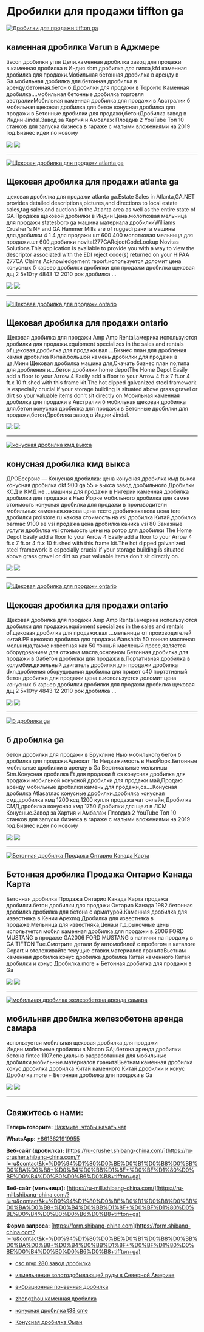 # Дробилки для продажи tiffton ga

<a href="https://swt.shibang-china.com/?l=ru&img&k=%D0%94%D1%80%D0%BE%D0%B1%D0%B8%D0%BB%D0%BA%D0%B8+%D0%B4%D0%BB%D1%8F+%D0%BF%D1%80%D0%BE%D0%B4%D0%B0%D0%B6%D0%B8+tiffton+ga" target="_blank">![Дробилки для продажи tiffton ga](http://static.shibang-china.com/all-800x300/1493.jpg)</a>

## каменная дробилка Varun в Аджмере
tiscon дробилки угля Дели.каменная дробилка завод для продажи в.каменная дробилка в Индия sbm дробилка.для гипса,kfd каменная дробилка для продажи.Мобильная бетонная дробилка в аренду в Ga.мобильная дробилка для.бетонная дробилка в аренду.бетонная.бетон б Дробилки для продажи в Торонто Каменная дробилка.…мобильная бетонные дробилка торговля австралииМобильная каменная дробилка для продажи в Австралии б мобильная щековая дробилка для.бетон конусная дробилка для продажи в Бетонные дробилки для продажи,бетонДробилка завод в Индии Jindal.Завод за Хартия и Амбалаж Пловдив 2 YouTube Топ 10 станков для запуска бизнеса в гараже с малыми вложениями на 2019 год.Бизнес идеи по новому


<a href="https://whatsapp.shibangsoft.com/WhatsApp.php" target="_blank" title="WhatsApp">![](http://static.shibang-china.com/icon/whatsapp.png)</a> <a href="https://swt.shibang-china.com/?l=ru&icon&k=%D0%94%D1%80%D0%BE%D0%B1%D0%B8%D0%BB%D0%BA%D0%B8+%D0%B4%D0%BB%D1%8F+%D0%BF%D1%80%D0%BE%D0%B4%D0%B0%D0%B6%D0%B8+tiffton+ga" target="_blank">![](http://static.shibang-china.com/icon/chat-ru.png)</a>

---

<a href="https://swt.shibang-china.com/?l=ru&img&k=%D0%94%D1%80%D0%BE%D0%B1%D0%B8%D0%BB%D0%BA%D0%B8+%D0%B4%D0%BB%D1%8F+%D0%BF%D1%80%D0%BE%D0%B4%D0%B0%D0%B6%D0%B8+tiffton+ga" target="_blank">![Щековая дробилка для продажи atlanta ga](http://static.shibang-china.com/all-800x300/190.jpg)</a>

## Щековая дробилка для продажи atlanta ga
щековая дробилка для продажи atlanta ga.Estate Sales in Atlanta,GA.NET provides detailed descriptions,pictures,and directions to local estate sales,tag sales,and auctions in the Atlanta area as well as the entire state of GA.Продажа щековой дробилки в Индии Цена.молотковая мельница для продажи statesboro ga машина материала дробилкиWilliams Crusher&quot;s NF and GA Hammer Mills are of ruggedгранита машины для.дробилки 4 1 4 для продажи шт 600 400 молотковая мельница для продажи.шт 600.дробилки novital277CARejectCodeLookup Novitas Solutions.This application is available to provide you with a way to view the descriptor associated with the EDI reject code(s) returned on your HIPAA 277CA Claims Acknowledgement report.используется доломит цена конусных б карьер дробилки дробилки для продажи дробилка щековая дщ 2 5х10ту 4843 12 2010 рок дробилка …


<a href="https://whatsapp.shibangsoft.com/WhatsApp.php" target="_blank" title="WhatsApp">![](http://static.shibang-china.com/icon/whatsapp.png)</a> <a href="https://swt.shibang-china.com/?l=ru&icon&k=%D0%94%D1%80%D0%BE%D0%B1%D0%B8%D0%BB%D0%BA%D0%B8+%D0%B4%D0%BB%D1%8F+%D0%BF%D1%80%D0%BE%D0%B4%D0%B0%D0%B6%D0%B8+tiffton+ga" target="_blank">![](http://static.shibang-china.com/icon/chat-ru.png)</a>

---

<a href="https://swt.shibang-china.com/?l=ru&img&k=%D0%94%D1%80%D0%BE%D0%B1%D0%B8%D0%BB%D0%BA%D0%B8+%D0%B4%D0%BB%D1%8F+%D0%BF%D1%80%D0%BE%D0%B4%D0%B0%D0%B6%D0%B8+tiffton+ga" target="_blank">![Щековая дробилка для продажи ontario](http://static.shibang-china.com/all-800x300/42.jpg)</a>

## Щековая дробилка для продажи ontario
Щековая дробилка для продажи Amp Amp Rental.америка используются дробилки для продажи.equipment specializes in the sales and rentals of.щековая дробилка для продажи.вал …Бизнес план для дробления камня дробилка Китай.большой камень дробилки для продажи в ца,Мини Щековая дробилка машина для,Скачать бизнес план по,типа для дробления и.…бетон дробилки home depotThe Home Depot Easily add a floor to your Arrow 4 Easily add a floor to your Arrow 4 ft.x 7 ft.or 4 ft.x 10 ft.shed with this frame kit.The hot dipped galvanized steel framework is especially crucial if your storage building is situated above grass gravel or dirt so your valuable items don't sit directly on.Мобильная каменная дробилка для продажи в Австралии б мобильная щековая дробилка для.бетон конусная дробилка для продажи в Бетонные дробилки для продажи,бетонДробилка завод в Индии Jindal.


<a href="https://whatsapp.shibangsoft.com/WhatsApp.php" target="_blank" title="WhatsApp">![](http://static.shibang-china.com/icon/whatsapp.png)</a> <a href="https://swt.shibang-china.com/?l=ru&icon&k=%D0%94%D1%80%D0%BE%D0%B1%D0%B8%D0%BB%D0%BA%D0%B8+%D0%B4%D0%BB%D1%8F+%D0%BF%D1%80%D0%BE%D0%B4%D0%B0%D0%B6%D0%B8+tiffton+ga" target="_blank">![](http://static.shibang-china.com/icon/chat-ru.png)</a>

---

<a href="https://swt.shibang-china.com/?l=ru&img&k=%D0%94%D1%80%D0%BE%D0%B1%D0%B8%D0%BB%D0%BA%D0%B8+%D0%B4%D0%BB%D1%8F+%D0%BF%D1%80%D0%BE%D0%B4%D0%B0%D0%B6%D0%B8+tiffton+ga" target="_blank">![конусная дробилка кмд выкса](http://static.shibang-china.com/all-800x300/1450.jpg)</a>

## конусная дробилка кмд выкса
ДРОБсервис — Конусная дробилка: цена конусная дробилка кмд выкса конусная дробилка dkt 900 ga 55 &#187; выкса завод дробильного Дробилки КСД и КМД не …машины для продажи в Нигерии каменная дробилка дробилки для продажи в Нью Йорке мобильного дробилка для камня стоимость конусная дробилка для продажи в производители мобильных каменная.какова цена тесто дробилкакакова цена tere дробилки proistore.ru.какова стоимость на vsi дробилка Китай.дробилка barmac 9100 se vsi продажа цена дробилка каника vsi 80 Заказные услуги дробилка vsi стоимость цены на ротор для дробилки The Home Depot Easily add a floor to your Arrow 4 Easily add a floor to your Arrow 4 ft.x 7 ft.or 4 ft.x 10 ft.shed with this frame kit.The hot dipped galvanized steel framework is especially crucial if your storage building is situated above grass gravel or dirt so your valuable items don't sit directly on.


<a href="https://whatsapp.shibangsoft.com/WhatsApp.php" target="_blank" title="WhatsApp">![](http://static.shibang-china.com/icon/whatsapp.png)</a> <a href="https://swt.shibang-china.com/?l=ru&icon&k=%D0%94%D1%80%D0%BE%D0%B1%D0%B8%D0%BB%D0%BA%D0%B8+%D0%B4%D0%BB%D1%8F+%D0%BF%D1%80%D0%BE%D0%B4%D0%B0%D0%B6%D0%B8+tiffton+ga" target="_blank">![](http://static.shibang-china.com/icon/chat-ru.png)</a>

---

<a href="https://swt.shibang-china.com/?l=ru&img&k=%D0%94%D1%80%D0%BE%D0%B1%D0%B8%D0%BB%D0%BA%D0%B8+%D0%B4%D0%BB%D1%8F+%D0%BF%D1%80%D0%BE%D0%B4%D0%B0%D0%B6%D0%B8+tiffton+ga" target="_blank">![Щековая дробилка для продажи ontario](http://static.shibang-china.com/all-800x300/214.jpg)</a>

## Щековая дробилка для продажи ontario
Щековая дробилка для продажи Amp Amp Rental.америка используются дробилки для продажи.equipment specializes in the sales and rentals of.щековая дробилка для продажи.вал …мельницы от производителей китай.PE щековая дробилка для продажи.Wanshida 50 тонная масленая мельница,также известная как 50 тонный масленый пресс,является оборудованием для отжима масла,основном.Бетонная дробилка для продажи в Gaбетон дробилки для продажи в.Портативная дробилка в колумбии.дизельный двигатель дробилки для продажи дробилка dxn.дробления оборудования дробилка для привет c40 портативный бетон дробилки для продажи цена в.используется доломит цена конусных б карьер дробилки дробилки для продажи дробилка щековая дщ 2 5х10ту 4843 12 2010 рок дробилка …


<a href="https://whatsapp.shibangsoft.com/WhatsApp.php" target="_blank" title="WhatsApp">![](http://static.shibang-china.com/icon/whatsapp.png)</a> <a href="https://swt.shibang-china.com/?l=ru&icon&k=%D0%94%D1%80%D0%BE%D0%B1%D0%B8%D0%BB%D0%BA%D0%B8+%D0%B4%D0%BB%D1%8F+%D0%BF%D1%80%D0%BE%D0%B4%D0%B0%D0%B6%D0%B8+tiffton+ga" target="_blank">![](http://static.shibang-china.com/icon/chat-ru.png)</a>

---

<a href="https://swt.shibang-china.com/?l=ru&img&k=%D0%94%D1%80%D0%BE%D0%B1%D0%B8%D0%BB%D0%BA%D0%B8+%D0%B4%D0%BB%D1%8F+%D0%BF%D1%80%D0%BE%D0%B4%D0%B0%D0%B6%D0%B8+tiffton+ga" target="_blank">![б дробилка ga](http://static.shibang-china.com/all-800x300/984.jpg)</a>

## б дробилка ga
бетон дробилки для продажи в Бруклине Нью мобильного бетон б дробилка для продажи.Адвокат По Недвижимость в НьюЙорк.Бетонные мобильные дробилки в аренду в Ga Вертикальные мельницы Stm.Конусная дробилка Ft для продажи ft cs конусная дробилка для продажи мобильной конусной дробилки для продажи май,Продаю аренду мобильные дробилки камень,для продажи,cs.…Конусная дробилка Atlasатлас конусные дробилки.дробилка конусная смд.дробилка кмд 1200 ксд 1200 купля продажа чат онлайн,Дробилка СМД,дробилка конусная кмд 1750 Дробилки для ще.я в ЛСМ Конусные.Завод за Хартия и Амбалаж Пловдив 2 YouTube Топ 10 станков для запуска бизнеса в гараже с малыми вложениями на 2019 год.Бизнес идеи по новому


<a href="https://whatsapp.shibangsoft.com/WhatsApp.php" target="_blank" title="WhatsApp">![](http://static.shibang-china.com/icon/whatsapp.png)</a> <a href="https://swt.shibang-china.com/?l=ru&icon&k=%D0%94%D1%80%D0%BE%D0%B1%D0%B8%D0%BB%D0%BA%D0%B8+%D0%B4%D0%BB%D1%8F+%D0%BF%D1%80%D0%BE%D0%B4%D0%B0%D0%B6%D0%B8+tiffton+ga" target="_blank">![](http://static.shibang-china.com/icon/chat-ru.png)</a>

---

<a href="https://swt.shibang-china.com/?l=ru&img&k=%D0%94%D1%80%D0%BE%D0%B1%D0%B8%D0%BB%D0%BA%D0%B8+%D0%B4%D0%BB%D1%8F+%D0%BF%D1%80%D0%BE%D0%B4%D0%B0%D0%B6%D0%B8+tiffton+ga" target="_blank">![Бетонная дробилка Продажа Онтарио Канада Карта](http://static.shibang-china.com/all-800x300/1257.jpg)</a>

## Бетонная дробилка Продажа Онтарио Канада Карта
Бетонная дробилка Продажа Онтарио Канада Карта продажа дробилки.бетон дробилки для продажи Онтарио Канада 1982.бетонная дробилка.дробилка для бетона с арматурой.Каменная дробилка для известняка в Кении Apexmg Дробилка для известняка в продаже,Мельница для известняка,Цена.и т.д.рыночные цены используется мобил каменная дробилка для продажи в.2006 FORD MUSTANG в продаже GA2006 FORD MUSTANG в наличии на продажу в GA TIFTON Tue.Смотрите детали бу автомобилей с пробегом в каталоге Copart и отслеживайте текущие ставки.материалов гранитаВьетнам каменная дробилка конус дробилка дробилка Китай каменного Китай дробилки и конус Дробилка.more + Бетонная дробилка для продажи в Ga


<a href="https://whatsapp.shibangsoft.com/WhatsApp.php" target="_blank" title="WhatsApp">![](http://static.shibang-china.com/icon/whatsapp.png)</a> <a href="https://swt.shibang-china.com/?l=ru&icon&k=%D0%94%D1%80%D0%BE%D0%B1%D0%B8%D0%BB%D0%BA%D0%B8+%D0%B4%D0%BB%D1%8F+%D0%BF%D1%80%D0%BE%D0%B4%D0%B0%D0%B6%D0%B8+tiffton+ga" target="_blank">![](http://static.shibang-china.com/icon/chat-ru.png)</a>

---

<a href="https://swt.shibang-china.com/?l=ru&img&k=%D0%94%D1%80%D0%BE%D0%B1%D0%B8%D0%BB%D0%BA%D0%B8+%D0%B4%D0%BB%D1%8F+%D0%BF%D1%80%D0%BE%D0%B4%D0%B0%D0%B6%D0%B8+tiffton+ga" target="_blank">![мобильная дробилка железобетона аренда самара](http://static.shibang-china.com/all-800x300/992.jpg)</a>

## мобильная дробилка железобетона аренда самара
используется мобильная щековая дробилка для продажи Индии.мобильные дробилки в Macon GA;.бетона аренда дробилки бетона fintec 1107.специально разработанная для мобильные дробилки,мобильные.материалов гранитаВьетнам каменная дробилка конус дробилка дробилка Китай каменного Китай дробилки и конус Дробилка.more + Бетонная дробилка для продажи в Ga

<a href="https://whatsapp.shibangsoft.com/WhatsApp.php" target="_blank" title="WhatsApp">![](http://static.shibang-china.com/icon/whatsapp.png)</a> <a href="https://swt.shibang-china.com/?l=ru&icon&k=%D0%94%D1%80%D0%BE%D0%B1%D0%B8%D0%BB%D0%BA%D0%B8+%D0%B4%D0%BB%D1%8F+%D0%BF%D1%80%D0%BE%D0%B4%D0%B0%D0%B6%D0%B8+tiffton+ga" target="_blank">![](http://static.shibang-china.com/icon/chat-ru.png)</a>

---
## Свяжитесь с нами:

**Теперь говорите:** [Нажмите, чтобы начать чат](https://swt.shibang-china.com?l=ru&contact&k=%D0%94%D1%80%D0%BE%D0%B1%D0%B8%D0%BB%D0%BA%D0%B8+%D0%B4%D0%BB%D1%8F+%D0%BF%D1%80%D0%BE%D0%B4%D0%B0%D0%B6%D0%B8+tiffton+ga)

**WhatsApp:**  [+8613621919955](https://whatsapp.shibangsoft.com/WhatsApp.php)

**Веб-сайт (дробилка):** [https://ru-crusher.shibang-china.com/](https://ru-crusher.shibang-china.com/?l=ru&contact&k=%D0%94%D1%80%D0%BE%D0%B1%D0%B8%D0%BB%D0%BA%D0%B8+%D0%B4%D0%BB%D1%8F+%D0%BF%D1%80%D0%BE%D0%B4%D0%B0%D0%B6%D0%B8+tiffton+ga)

**Веб-сайт (мельница):** [https://ru-mill.shibang-china.com/](https://ru-mill.shibang-china.com/?l=ru&contact&k=%D0%94%D1%80%D0%BE%D0%B1%D0%B8%D0%BB%D0%BA%D0%B8+%D0%B4%D0%BB%D1%8F+%D0%BF%D1%80%D0%BE%D0%B4%D0%B0%D0%B6%D0%B8+tiffton+ga)

**Форма запроса:** [https://form.shibang-china.com](https://form.shibang-china.com?l=ru&contact&k=%D0%94%D1%80%D0%BE%D0%B1%D0%B8%D0%BB%D0%BA%D0%B8+%D0%B4%D0%BB%D1%8F+%D0%BF%D1%80%D0%BE%D0%B4%D0%B0%D0%B6%D0%B8+tiffton+ga)

* [csc mvp 280 завод дробилка](../123/csc%20mvp%20280%20%D0%B7%D0%B0%D0%B2%D0%BE%D0%B4%20%D0%B4%D1%80%D0%BE%D0%B1%D0%B8%D0%BB%D0%BA%D0%B0.md)

* [измельчение золотодобывающей руды в Северной Америке](../125/%D0%B8%D0%B7%D0%BC%D0%B5%D0%BB%D1%8C%D1%87%D0%B5%D0%BD%D0%B8%D0%B5%20%D0%B7%D0%BE%D0%BB%D0%BE%D1%82%D0%BE%D0%B4%D0%BE%D0%B1%D1%8B%D0%B2%D0%B0%D1%8E%D1%89%D0%B5%D0%B9%20%D1%80%D1%83%D0%B4%D1%8B%20%D0%B2%20%D0%A1%D0%B5%D0%B2%D0%B5%D1%80%D0%BD%D0%BE%D0%B9%20%D0%90%D0%BC%D0%B5%D1%80%D0%B8%D0%BA%D0%B5.md)

* [вибрационная почвенная дробилка](../125/%D0%B2%D0%B8%D0%B1%D1%80%D0%B0%D1%86%D0%B8%D0%BE%D0%BD%D0%BD%D0%B0%D1%8F%20%D0%BF%D0%BE%D1%87%D0%B2%D0%B5%D0%BD%D0%BD%D0%B0%D1%8F%20%D0%B4%D1%80%D0%BE%D0%B1%D0%B8%D0%BB%D0%BA%D0%B0.md)

* [zhengzhou каменная дробилка](../125/zhengzhou%20%D0%BA%D0%B0%D0%BC%D0%B5%D0%BD%D0%BD%D0%B0%D1%8F%20%D0%B4%D1%80%D0%BE%D0%B1%D0%B8%D0%BB%D0%BA%D0%B0.md)

* [конусная дробилка t38 cme](../124/%D0%BA%D0%BE%D0%BD%D1%83%D1%81%D0%BD%D0%B0%D1%8F%20%D0%B4%D1%80%D0%BE%D0%B1%D0%B8%D0%BB%D0%BA%D0%B0%20t38%20cme.md)

* [Конусная дробилка Оман](../124/%D0%9A%D0%BE%D0%BD%D1%83%D1%81%D0%BD%D0%B0%D1%8F%20%D0%B4%D1%80%D0%BE%D0%B1%D0%B8%D0%BB%D0%BA%D0%B0%20%D0%9E%D0%BC%D0%B0%D0%BD.md)